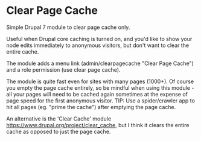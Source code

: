 # Clear Page Cache
Simple Drupal 7 module to clear page cache only.

Useful when Drupal core caching is turned on, and you'd like to show your node edits immediately to anonymous visitors, but don't want to clear the entire cache.

The module adds a menu link (admin/clearpagecache "Clear Page Cache") and a role permission (use clear page cache).

The module is quite fast even for sites with many pages (1000+). Of course you empty the page cache entirely, so be mindful when using this module - all your pages will need to be cached again sometimes at the expense of page speed for the first anonymous visitor. TIP: Use a spider/crawler app to hit all pages (eg. "prime the cache") after emptying the page cache.

An alternative is the 'Clear Cache' module https://www.drupal.org/project/clear_cache, but I think it clears the entire cache as opposed to just the page cache.
